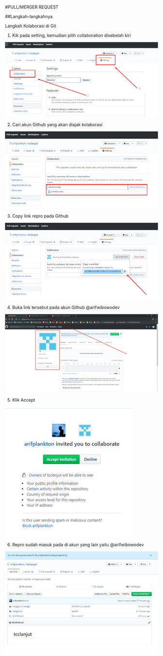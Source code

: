 #PULL/MERGER REQUEST

##Langkah-langkahnya

Langkah Kolaborasi di Git

1. Kik pada setting, kemudian pilih collaboration disebelah kiri

![Step-1](image/kolab1.png) 

2. Cari akun Github yang akan diajak kolaborasi 

![Step-2](image/kolab2.png)

3. Copy link repro pada Github

![Step-3](image/kolab3.png)

4. Buka link tersebut pada akun Github @arifwibowodev 

![Step-4](image/kolab4.png)

5. Klik Accept 

![Step-5](image/kolab5.png)

6. Repro sudah masuk pada di akun yang lain yaitu @arifwibowodev

![Step-6](image/kolab6.png)


